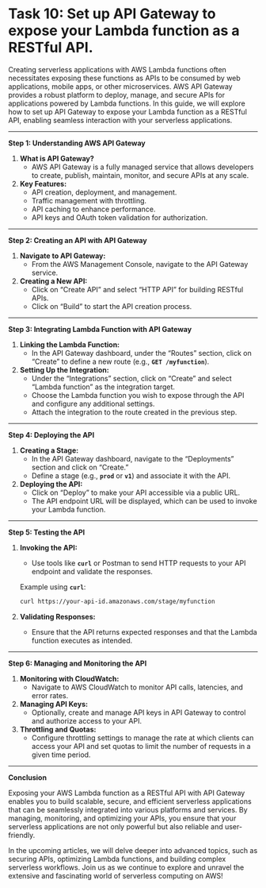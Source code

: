 # Task 10: Set up API Gateway to expose your Lambda function as a RESTful API.

Creating serverless applications with AWS Lambda functions often necessitates exposing these functions as APIs to be consumed by web applications, mobile apps, or other microservices. AWS API Gateway provides a robust platform to deploy, manage, and secure APIs for applications powered by Lambda functions. In this guide, we will explore how to set up API Gateway to expose your Lambda function as a RESTful API, enabling seamless interaction with your serverless applications.

---

**Step 1: Understanding AWS API Gateway**

1. **What is API Gateway?**
    - AWS API Gateway is a fully managed service that allows developers to create, publish, maintain, monitor, and secure APIs at any scale.
2. **Key Features:**
    - API creation, deployment, and management.
    - Traffic management with throttling.
    - API caching to enhance performance.
    - API keys and OAuth token validation for authorization.

---

**Step 2: Creating an API with API Gateway**

1. **Navigate to API Gateway:**
    - From the AWS Management Console, navigate to the API Gateway service.
2. **Creating a New API:**
    - Click on “Create API” and select “HTTP API” for building RESTful APIs.
    - Click on “Build” to start the API creation process.

---

**Step 3: Integrating Lambda Function with API Gateway**

1. **Linking the Lambda Function:**
    - In the API Gateway dashboard, under the “Routes” section, click on “Create” to define a new route (e.g., **`GET /myfunction`**).
2. **Setting Up the Integration:**
    - Under the “Integrations” section, click on “Create” and select “Lambda function” as the integration target.
    - Choose the Lambda function you wish to expose through the API and configure any additional settings.
    - Attach the integration to the route created in the previous step.

---

**Step 4: Deploying the API**

1. **Creating a Stage:**
    - In the API Gateway dashboard, navigate to the “Deployments” section and click on “Create.”
    - Define a stage (e.g., **`prod`** or **`v1`**) and associate it with the API.
2. **Deploying the API:**
    - Click on “Deploy” to make your API accessible via a public URL.
    - The API endpoint URL will be displayed, which can be used to invoke your Lambda function.

---

**Step 5: Testing the API**

1. **Invoking the API:**
    - Use tools like **`curl`** or Postman to send HTTP requests to your API endpoint and validate the responses.
    
    Example using **`curl`**:
    
    ```bash
    curl https://your-api-id.amazonaws.com/stage/myfunction
    ```
    
2. **Validating Responses:**
    - Ensure that the API returns expected responses and that the Lambda function executes as intended.

---

**Step 6: Managing and Monitoring the API**

1. **Monitoring with CloudWatch:**
    - Navigate to AWS CloudWatch to monitor API calls, latencies, and error rates.
2. **Managing API Keys:**
    - Optionally, create and manage API keys in API Gateway to control and authorize access to your API.
3. **Throttling and Quotas:**
    - Configure throttling settings to manage the rate at which clients can access your API and set quotas to limit the number of requests in a given time period.

---

**Conclusion**

Exposing your AWS Lambda function as a RESTful API with API Gateway enables you to build scalable, secure, and efficient serverless applications that can be seamlessly integrated into various platforms and services. By managing, monitoring, and optimizing your APIs, you ensure that your serverless applications are not only powerful but also reliable and user-friendly.

In the upcoming articles, we will delve deeper into advanced topics, such as securing APIs, optimizing Lambda functions, and building complex serverless workflows. Join us as we continue to explore and unravel the extensive and fascinating world of serverless computing on AWS!